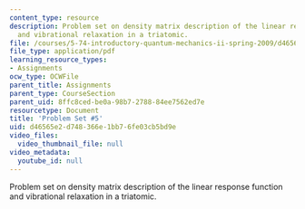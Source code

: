 ```yaml
---
content_type: resource
description: Problem set on density matrix description of the linear response function
  and vibrational relaxation in a triatomic.
file: /courses/5-74-introductory-quantum-mechanics-ii-spring-2009/d46565e2d748366e1bb76fe03cb5bd9e_MIT5_74s09_pset05.pdf
file_type: application/pdf
learning_resource_types:
- Assignments
ocw_type: OCWFile
parent_title: Assignments
parent_type: CourseSection
parent_uid: 8ffc8ced-be0a-98b7-2788-84ee7562ed7e
resourcetype: Document
title: 'Problem Set #5'
uid: d46565e2-d748-366e-1bb7-6fe03cb5bd9e
video_files:
  video_thumbnail_file: null
video_metadata:
  youtube_id: null
---
```

Problem set on density matrix description of the linear response function and vibrational relaxation in a triatomic.